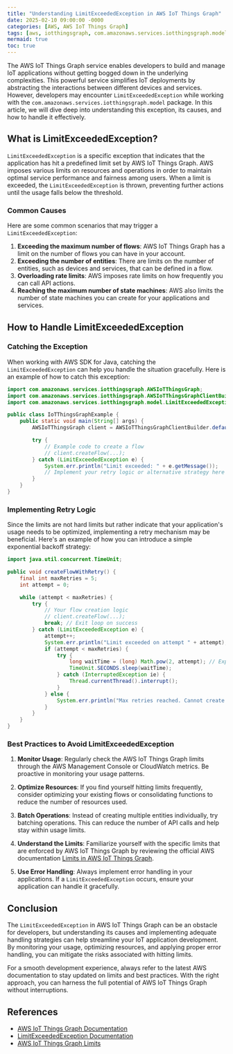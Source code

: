 ```yaml
---
title: "Understanding LimitExceededException in AWS IoT Things Graph"
date: 2025-02-10 09:00:00 -0000
categories: [AWS, AWS IoT Things Graph]
tags: [aws, iotthingsgraph, com.amazonaws.services.iotthingsgraph.model]
mermaid: true
toc: true
---
```



The AWS IoT Things Graph service enables developers to build and manage IoT applications without getting bogged down in the underlying complexities. This powerful service simplifies IoT deployments by abstracting the interactions between different devices and services. However, developers may encounter `LimitExceededException` while working with the `com.amazonaws.services.iotthingsgraph.model` package. In this article, we will dive deep into understanding this exception, its causes, and how to handle it effectively.  

## What is LimitExceededException?

`LimitExceededException` is a specific exception that indicates that the application has hit a predefined limit set by AWS IoT Things Graph. AWS imposes various limits on resources and operations in order to maintain optimal service performance and fairness among users. When a limit is exceeded, the `LimitExceededException` is thrown, preventing further actions until the usage falls below the threshold.

### Common Causes

Here are some common scenarios that may trigger a `LimitExceededException`:

1. **Exceeding the maximum number of flows**: AWS IoT Things Graph has a limit on the number of flows you can have in your account.
2. **Exceeding the number of entities**: There are limits on the number of entities, such as devices and services, that can be defined in a flow.
3. **Overloading rate limits**: AWS imposes rate limits on how frequently you can call API actions.
4. **Reaching the maximum number of state machines**: AWS also limits the number of state machines you can create for your applications and services.

## How to Handle LimitExceededException

### Catching the Exception

When working with AWS SDK for Java, catching the `LimitExceededException` can help you handle the situation gracefully. Here is an example of how to catch this exception:

```java
import com.amazonaws.services.iotthingsgraph.AWSIoTThingsGraph;
import com.amazonaws.services.iotthingsgraph.AWSIoTThingsGraphClientBuilder;
import com.amazonaws.services.iotthingsgraph.model.LimitExceededException;

public class IoTThingsGraphExample {
    public static void main(String[] args) {
        AWSIoTThingsGraph client = AWSIoTThingsGraphClientBuilder.defaultClient();

        try {
            // Example code to create a flow
            // client.createFlow(...);
        } catch (LimitExceededException e) {
            System.err.println("Limit exceeded: " + e.getMessage());
            // Implement your retry logic or alternative strategy here
        }
    }
}
```

### Implementing Retry Logic

Since the limits are not hard limits but rather indicate that your application's usage needs to be optimized, implementing a retry mechanism may be beneficial. Here's an example of how you can introduce a simple exponential backoff strategy:

```java
import java.util.concurrent.TimeUnit;

public void createFlowWithRetry() {
    final int maxRetries = 5;
    int attempt = 0;

    while (attempt < maxRetries) {
        try {
            // Your flow creation logic
            // client.createFlow(...);
            break; // Exit loop on success
        } catch (LimitExceededException e) {
            attempt++;
            System.err.println("Limit exceeded on attempt " + attempt);
            if (attempt < maxRetries) {
                try {
                    long waitTime = (long) Math.pow(2, attempt); // Exponential backoff
                    TimeUnit.SECONDS.sleep(waitTime);
                } catch (InterruptedException ie) {
                    Thread.currentThread().interrupt();
                }
            } else {
                System.err.println("Max retries reached. Cannot create flow.");
            }
        }
    }
}
```

### Best Practices to Avoid LimitExceededException

1. **Monitor Usage**: Regularly check the AWS IoT Things Graph limits through the AWS Management Console or CloudWatch metrics. Be proactive in monitoring your usage patterns.
   
2. **Optimize Resources**: If you find yourself hitting limits frequently, consider optimizing your existing flows or consolidating functions to reduce the number of resources used.

3. **Batch Operations**: Instead of creating multiple entities individually, try batching operations. This can reduce the number of API calls and help stay within usage limits.

4. **Understand the Limits**: Familiarize yourself with the specific limits that are enforced by AWS IoT Things Graph by reviewing the official AWS documentation [Limits in AWS IoT Things Graph](https://docs.aws.amazon.com/iotthingsgraph/latest/userguide/limits.html).

5. **Use Error Handling**: Always implement error handling in your applications. If a `LimitExceededException` occurs, ensure your application can handle it gracefully.

## Conclusion

The `LimitExceededException` in AWS IoT Things Graph can be an obstacle for developers, but understanding its causes and implementing adequate handling strategies can help streamline your IoT application development. By monitoring your usage, optimizing resources, and applying proper error handling, you can mitigate the risks associated with hitting limits. 

For a smooth development experience, always refer to the latest AWS documentation to stay updated on limits and best practices. With the right approach, you can harness the full potential of AWS IoT Things Graph without interruptions.

## References

- [AWS IoT Things Graph Documentation](https://docs.aws.amazon.com/iotthingsgraph/latest/userguide/what-is-things-graph.html)
- [LimitExceededException Documentation](https://docs.aws.amazon.com/IAM/latest/UserGuide/access_policies.html#access_policy_limits)
- [AWS IoT Things Graph Limits](https://docs.aws.amazon.com/iotthingsgraph/latest/userguide/limits.html)